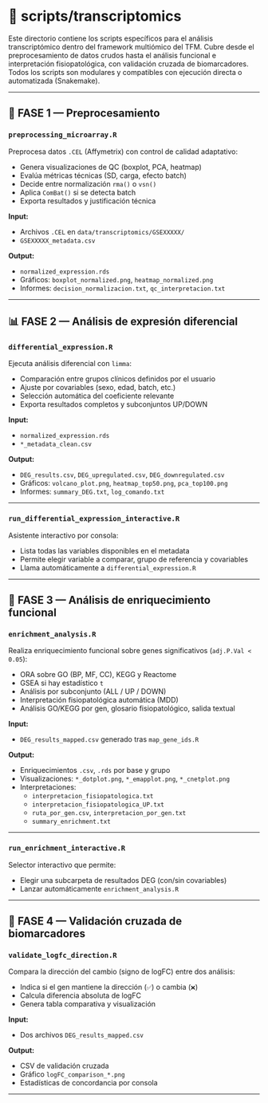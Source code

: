 # 📂 scripts/transcriptomics

Este directorio contiene los scripts específicos para el análisis transcriptómico dentro del framework multiómico del TFM. Cubre desde el preprocesamiento de datos crudos hasta el análisis funcional e interpretación fisiopatológica, con validación cruzada de biomarcadores. Todos los scripts son modulares y compatibles con ejecución directa o automatizada (Snakemake).

---

## 🔁 FASE 1 — Preprocesamiento

### `preprocessing_microarray.R`

Preprocesa datos `.CEL` (Affymetrix) con control de calidad adaptativo:

- Genera visualizaciones de QC (boxplot, PCA, heatmap)
- Evalúa métricas técnicas (SD, carga, efecto batch)
- Decide entre normalización `rma()` o `vsn()`
- Aplica `ComBat()` si se detecta batch
- Exporta resultados y justificación técnica

**Input:**  
- Archivos `.CEL` en `data/transcriptomics/GSEXXXXX/`  
- `GSEXXXXX_metadata.csv`

**Output:**  
- `normalized_expression.rds`  
- Gráficos: `boxplot_normalized.png`, `heatmap_normalized.png`  
- Informes: `decision_normalizacion.txt`, `qc_interpretacion.txt`

---

## 📊 FASE 2 — Análisis de expresión diferencial

### `differential_expression.R`

Ejecuta análisis diferencial con `limma`:

- Comparación entre grupos clínicos definidos por el usuario
- Ajuste por covariables (sexo, edad, batch, etc.)
- Selección automática del coeficiente relevante
- Exporta resultados completos y subconjuntos UP/DOWN

**Input:**  
- `normalized_expression.rds`  
- `*_metadata_clean.csv`

**Output:**  
- `DEG_results.csv`, `DEG_upregulated.csv`, `DEG_downregulated.csv`  
- Gráficos: `volcano_plot.png`, `heatmap_top50.png`, `pca_top100.png`  
- Informes: `summary_DEG.txt`, `log_comando.txt`

---

### `run_differential_expression_interactive.R`

Asistente interactivo por consola:

- Lista todas las variables disponibles en el metadata
- Permite elegir variable a comparar, grupo de referencia y covariables
- Llama automáticamente a `differential_expression.R`

---

## 🧬 FASE 3 — Análisis de enriquecimiento funcional

### `enrichment_analysis.R`

Realiza enriquecimiento funcional sobre genes significativos (`adj.P.Val < 0.05`):

- ORA sobre GO (BP, MF, CC), KEGG y Reactome
- GSEA si hay estadístico `t`
- Análisis por subconjunto (ALL / UP / DOWN)
- Interpretación fisiopatológica automática (MDD)
- Análisis GO/KEGG por gen, glosario fisiopatológico, salida textual

**Input:**  
- `DEG_results_mapped.csv` generado tras `map_gene_ids.R`

**Output:**  
- Enriquecimientos `.csv`, `.rds` por base y grupo  
- Visualizaciones: `*_dotplot.png`, `*_emapplot.png`, `*_cnetplot.png`  
- Interpretaciones:  
  - `interpretacion_fisiopatologica.txt`  
  - `interpretacion_fisiopatologica_UP.txt`  
  - `ruta_por_gen.csv`, `interpretacion_por_gen.txt`  
  - `summary_enrichment.txt`

---

### `run_enrichment_interactive.R`

Selector interactivo que permite:

- Elegir una subcarpeta de resultados DEG (con/sin covariables)
- Lanzar automáticamente `enrichment_analysis.R`

---

## 🔁 FASE 4 — Validación cruzada de biomarcadores

### `validate_logfc_direction.R`

Compara la dirección del cambio (signo de logFC) entre dos análisis:

- Indica si el gen mantiene la dirección (`✅`) o cambia (`❌`)
- Calcula diferencia absoluta de logFC
- Genera tabla comparativa y visualización

**Input:**  
- Dos archivos `DEG_results_mapped.csv`

**Output:**  
- CSV de validación cruzada  
- Gráfico `logFC_comparison_*.png`  
- Estadísticas de concordancia por consola

---

